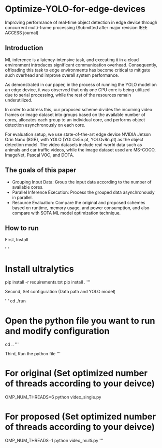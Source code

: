 # Optimize-YOLO-for-edge-devices
Improving performance of real-time object detection in edge device through concurrent multi-frame processing (Submitted after major revision IEEE ACCESS journal)


## Introduction
ML inference is a latency-intensive task, and executing it in a cloud environment introduces significant communication overhead.
Consequently, offloading this task to edge environments has become critical to mitigate such overhead and improve overall system performance.

As demonstrated in our paper, in the process of running the YOLO model on an edge device, it was observed that only one CPU core is being utilized due to serial processing, while the rest of the resources remain underutilized.

In order to address this, our proposed scheme divides the incoming video frames or image dataset into groups based on the available number of cores, allocates each group to an individual core, and performs object detection asynchronously on each core.

For evaluation setup, we use state-of-the-art edge device NVIDIA Jetson Orin Nano (8GB), with YOLO (YOLOv5n.pt, YOLOv8n.pt) as the object detection model. The video datasets include real-world data such as animals and car traffic videos, while the image dataset used are MS-COCO, ImageNet, Pascal VOC, and DOTA.

## The goals of this paper
- Grouping Input Data: Group the input data according to the number of available cores.
- Parallel Inference Execution: Process the grouped data asynchronously in parallel.
- Resource Evaluation: Compare the original and proposed schemes based on runtime, memory usage, and power consumption, and also compare with SOTA ML model optimization technique.

## How to run
First, Install

'''
# Install ultralytics
pip install -r requirements.txt
pip install .
'''

Second, Set configuration (Data path and YOLO model)

'''
cd ./run
# Open the python file you want to run and modify configuration
cd ..
'''

Third, Run the python file
'''
# For original (Set optimized number of threads according to your deivce)
OMP_NUM_THREADS=6 python video_single.py
# For proposed (Set optimized number of threads according to your deivce)
OMP_NUM_THREADS=1 python video_multi.py
'''
